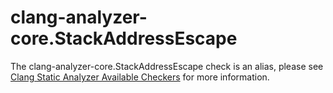 clang-analyzer-core.StackAddressEscape
======================================

The clang-analyzer-core.StackAddressEscape check is an alias, please see
[Clang Static Analyzer Available
Checkers](https://clang.llvm.org/docs/analyzer/checkers.html#core-stackaddressescape)
for more information.
